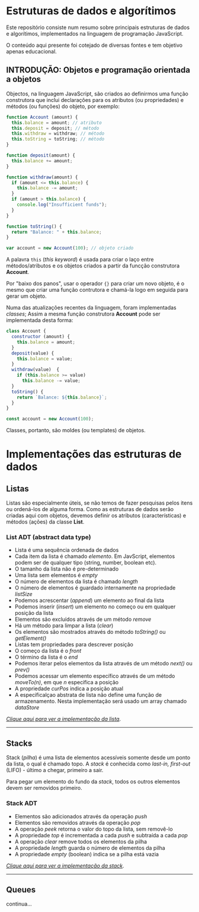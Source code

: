 # Estruturas de dados e algorítimos

Este repositório consiste num resumo sobre  principais estruturas de dados e algorítimos, implementados na linguagem de programação JavaScript.

O conteúdo aqui presente foi cotejado de diversas fontes e tem objetivo apenas educacional.

## INTRODUÇÃO: Objetos e programação orientada a objetos

Objectos, na linguagem JavaScript, são criados ao definirmos uma função construtora que inclui declarações para os atributos (ou propriedades) e métodos (ou funções) do objeto, por exemplo:
```javascript
function Account (amount) {
  this.balance = amount; // atributo
  this.deposit = deposit; // método
  this.withdraw = withdraw; // método
  this.toString = toString; // método
}

function deposit(amount) {
  this.balance += amount;
}

function withdraw(amount) {
  if (amount <= this.balance) {
    this.balance -= amount;
  }
  if (amount > this.balance) {
    console.log("Insufficient funds");
  }
}

function toString() {
  return "Balance: " + this.balance;
}

var account = new Account(100); // objeto criado
```

A palavra ```this``` (_this keyword_) é usada para criar o laço entre métodos/atributos e os objetos criados a partir da funcção construtora **Account**.

Por "baixo dos panos", usar o operador ```{}``` para criar um novo objeto, é o mesmo que criar uma função contrutora e chamá-la logo em seguida para gerar um objeto.

Numa das atualizações recentes da linguagem, foram implementadas _classes_; Assim a mesma função construtora **Account** pode ser implementada desta forma:

```javascript
class Account {
  constructor (amount) {
    this.balance = amount;
  }
  deposit(value) {
    this.balance = value;
  }
  withdraw(value)  {
    if (this.balance >= value)
      this.balance -= value;
  }
  toString() {
    return `Balance: ${this.balance}`;
  }
}

const account = new Account(100);
```

Classes, portanto, são moldes (ou templates) de objetos.

# Implementações das estruturas de dados

## Listas

Listas são especialmente úteis, se não temos de fazer pesquisas pelos itens ou ordená-los de alguma forma. Como as estruturas de dados serão criadas aqui com objetos, devemos definir os atributos (características) e métodos (ações) da classe **List**.

### List ADT (abstract data type)

- Lista é uma sequência ordenada de dados
- Cada item da lista é chamado _elemento_. Em JavScript, elementos podem ser de qualquer tipo (string, number, boolean etc).
- O tamanho da lista não é pre-determinado
- Uma lista sem elementos é _empty_
- O número de elementos da lista é chamado _length_
- O número de elementos é guardado internamente na propriedade _listSize_
- Podemos acrescentar (_append_) um elemento ao final da lista
- Podemos inserir (_insert_) um elemento no começo ou em qualquer posição da lista
- Elementos são excluídos através de um método _remove_
- Há um método para limpar a lista (_clear_)
- Os elementos são mostrados através do método _toString()_ ou _getElement()_
- Listas tem propriedades para descrever posição
- O começo da lista é o _front_
- O término da lista é o _end_
- Podemos iterar pelos elementos da lista através de um método _next()_ ou _prev()_
- Podemos acessar um elemento específico através de um método _moveTo(n)_, em que _n_ especifica a posição
- A propriedade _curPos_ indica a posição atual
- A especificalçao abstrata de lista não define uma função de armazenamento. Nesta implementação será usado um array chamado _dataStore_

_[Clique aqui para ver a implementação da lista](./list/List.js)_.
<hr>

## Stacks

Stack (_pilha_) é uma lista de elementos acessíveis somente desde um ponto da lista, o qual é chamado topo. A _stack_ é conhecida como _last-in, first-out_ (LIFO) - último a chegar, primeiro a sair.

Para pegar um elemento do fundo da _stack_, todos os outros elementos devem ser removidos primeiro.

### Stack ADT
- Elementos são adicionados através da operação _push_
- Elementos são removidos através da operação _pop_
- A operação _peek_ retorna o valor do topo da lista, sem removê-lo
- A propriedade _top_ é incrementada a cada _push_ e subtraída a cada _pop_
- A operação _clear_ remove todos os elementos da pilha
- A propriedade _length_ guarda o número de elementos da pilha
- A propriedade _empty_ (boolean) indica se a pilha está vazia

_[Clique aqui para ver a implementação da stack](./stack)_.

<hr>

## Queues 
continua...

